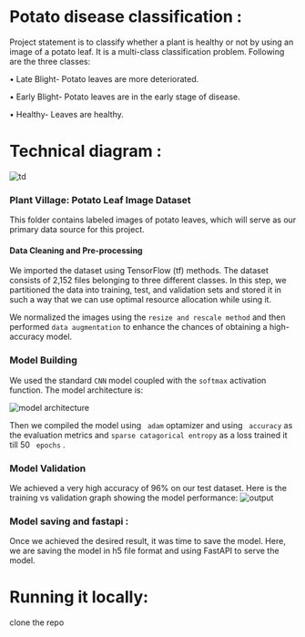 # Potato disease classification :

Project statement is to classify whether a plant is healthy or not by using an image of a potato leaf.
It is a multi-class classification problem.
Following are the three classes:

• Late Blight- Potato leaves are more deteriorated.

• Early Blight- Potato leaves are in the early stage of disease.

• Healthy- Leaves are healthy.

# Technical diagram :
![td](https://github.com/muditprakash/potato-disease-classifier/assets/75181670/6f6ef2de-e91f-44c6-b529-c61bab2316aa)

### Plant Village: Potato Leaf Image Dataset

This folder contains labeled images of potato leaves, which will serve as our primary data source for this project.

#### Data Cleaning and Pre-processing

We imported the dataset using TensorFlow (tf) methods. The dataset consists of 2,152 files belonging to three different classes. In this step, we partitioned the data into training, test, and validation sets and stored it in such a way that we can use optimal resource allocation while using it. 

We normalized the images using the `resize and rescale method` and then performed `data augmentation` to enhance the chances of obtaining a high-accuracy model.

### Model Building

We used the standard `CNN` model coupled with the `softmax` activation function. The model architecture is:

![model architecture](https://github.com/muditprakash/potato-disease-classifier/assets/75181670/23c5df7f-9024-471c-970c-c9550438769b)

Then we compiled the model using ``` adam``` optamizer and using ``` accuracy``` as the evaluation metrics and ``` sparse catagorical entropy ``` as a loss trained it till 50 ``` epochs``` .

### Model Validation 
We achieved a very high accuracy of 96% on our test dataset. Here is the training vs validation graph showing the model performance:
![output](https://github.com/muditprakash/potato-disease-classifier/assets/75181670/902679b1-aa60-44c2-9004-fe443f441eab)

### Model saving and fastapi :

Once we achieved the desired result, it was time to save the model. Here, we are saving the model in h5 file format and using FastAPI to serve the model.

# Running it locally:

clone the repo 
```git clone https://github.com/muditprakash/potato-disease-classifier.git
```





